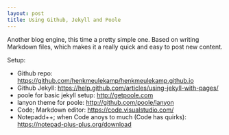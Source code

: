 ```yaml
---
layout: post
title: Using Github, Jekyll and Poole
---
```


Another blog engine, this time a pretty simple one. Based on writing Markdown files, which makes it a really quick and easy to post new content.
  
Setup:  
- Github repo: https://github.com/henkmeulekamp/henkmeulekamp.github.io  
- Github Jekyll: https://help.github.com/articles/using-jekyll-with-pages/  
- poole for basic jekyll setup: http://getpoole.com  
- lanyon theme for poole: http://github.com/poole/lanyon  
- Code; Markdown editor: https://code.visualstudio.com/  
- Notepadd++; when Code anoys to much (Code has quirks): https://notepad-plus-plus.org/download  
  
  



